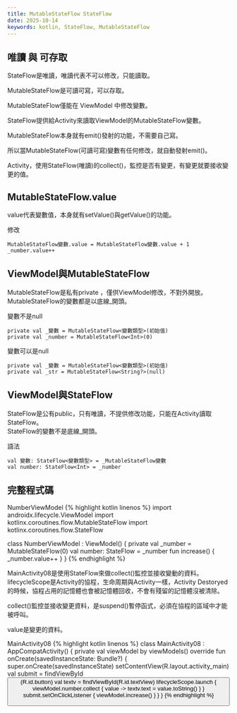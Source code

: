 ```yaml
---
title: MutableStateFlow StateFlow
date: 2025-10-14
keywords: kotlin, StateFlow, MutableStateFlow
---
```

## 唯讀 與 可存取
StateFlow是<span class="markline">唯讀</span>，唯讀代表不可以修改，只能讀取。<br>

MutableStateFlow是可讀<span class="markline">可寫</span>，可以存取。<br>

MutableStateFlow僅能在 ViewModel 中<span class="markline">修改</span>變數。<br>

StateFlow提供給Activity來<span class="markline">讀取</span>ViewModel的MutableStateFlow變數。<br>

MutableStateFlow<span class="markline">本身就有emit()</span>發射的功能，不需要自己寫。<br>

所以當MutableStateFlow(可讀可寫)變數有任何修改，就自動發射emit()。<br>

Activity，使用StateFlow(唯讀)的collect()，監控是否有變更，有變更就要接收變更的值。<br>

## MutableStateFlow.value
value代表變數值，本身就有setValue()與getValue()的功能。<br>

修改
```
MutableStateFlow變數.value = MutableStateFlow變數.value + 1
_number.value++
```

## ViewModel與MutableStateFlow
MutableStateFlow是私有private ，僅供ViewModel修改，不對外開放。<br>
MutableStateFlow的變數都是以底線_開頭。<br>

變數不是null
```
private val _變數 = MutableStateFlow<變數類型>(初始值)
private val _number = MutableStateFlow<Int>(0)
```

變數可以是null
```
private val _變數 = MutableStateFlow<變數類型>(初始值)
private val _str = MutableStateFlow<String?>(null)
```

## ViewModel與StateFlow
StateFlow是公有public，只有唯讀，不提供修改功能，只能在Activity讀取StateFlow。<br>
StateFlow的變數不是底線_開頭。<br>

語法
```
val 變數: StateFlow<變數類型> = _MutableStateFlow變數
val number: StateFlow<Int> = _number
```

## 完整程式碼
NumberViewModel
{% highlight kotlin linenos %}
import androidx.lifecycle.ViewModel
import kotlinx.coroutines.flow.MutableStateFlow
import kotlinx.coroutines.flow.StateFlow

class NumberViewModel : ViewModel() {
  private val _number = MutableStateFlow<Int>(0)
  val number: StateFlow<Int> = _number
  fun increase() {
    _number.value++
  }
}
{% endhighlight %}

MainActivity08是使用StateFlow來做collect()監控並接收變動的資料。<br>
lifecycleScope是Activity的協程，生命周期與Activity一樣，Activity Destoryed的時候，協程占用的記憶體也會被記憶體回收，不會有殘留的記憶體沒被清除。<br>

collect()監控並接收變更資料，是suspend()暫停函式，必須在協程的區域中才能被呼叫。<br>

value是變更的資料。<br>

MainActivity08
{% highlight kotlin linenos %}
class MainActivity08 : AppCompatActivity() {
  private val viewModel by viewModels<NumberViewModel>()
  override fun onCreate(savedInstanceState: Bundle?) {
    super.onCreate(savedInstanceState)
    setContentView(R.layout.activity_main)
    val submit = findViewById<Button>(R.id.button)
    val textv = findViewById<TextView>(R.id.textView)
    lifecycleScope.launch {
      viewModel.number.collect { value ->
        textv.text = value.toString()
      }
    }
    submit.setOnClickListener {
      viewModel.increase()
    }
  }
}
{% endhighlight %}